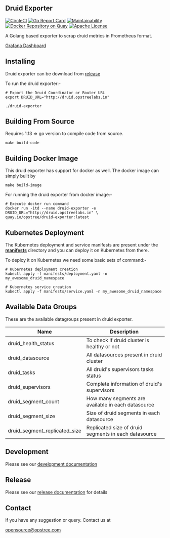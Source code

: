 ## Druid Exporter

[![CircleCI](https://circleci.com/gh/opstree/druid-exporter.svg?style=shield)](https://circleci.com/gh/opstree/druid-exporter)
[![Go Report Card](https://goreportcard.com/badge/github.com/opstree/druid-exporter)](https://goreportcard.com/report/github.com/opstree/druid-exporter)
[![Maintainability](https://api.codeclimate.com/v1/badges/f3d9db298411361ca84a/maintainability)](https://codeclimate.com/github/opstree/druid-exporter/maintainability)
[![Docker Repository on Quay](https://img.shields.io/badge/container-ready-green "Docker Repository on Quay")](https://quay.io/repository/opstree/redis-operator)
[![Apache License](https://img.shields.io/badge/License-Apache%202.0-blue.svg)](LICENSE)

A Golang based exporter to scrap druid metrics in Prometheus format.

[Grafana Dashboard](https://grafana.com/grafana/dashboards/12155)

## Installing

Druid exporter can be download from [release](https://github.com/opstree/druid-exporter/releases)

To run the druid exporter:-

```shell
# Export the Druid Coordinator or Router URL
export DRUID_URL="http://druid.opstreelabs.in"

./druid-exporter
```

## Building From Source

Requires 1.13 => go version to compile code from source.

```shell
make build-code
```

## Building Docker Image

This druid exporter has support for docker as well. The docker image can simply built by

```shell
make build-image
```

For running the druid exporter from docker image:-

```shell
# Execute docker run command
docker run -itd --name druid-exporter -e DRUID_URL="http://druid.opstreelabs.in" \
quay.io/opstree/druid-exporter:latest
```

## Kubernetes Deployment

The Kubernetes deployment and service manifests are present under the **[manifests](./manifets)** directory and you can deploy it on Kubernetes from there.

To deploy it on Kubernetes we need some basic sets of command:-

```shell
# Kubernetes deployment creation
kubectl apply -f manifests/deployment.yaml -n my_awesome_druid_namespace

# Kubernetes service creation
kubectl apply -f manifests/service.yaml -n my_awesome_druid_namespace
```

## Available Data Groups

These are the available datagroups present in druid exporter.

|**Name**|**Description**|
|--------|---------------|
| druid_health_status | To check if druid cluster is healthy or not |
| druid_datasource | All datasources present in druid cluster |
| druid_tasks | All druid's supervisors tasks status |
| druid_supervisors | Complete information of druid's supervisors |
| druid_segment_count | How many segments are available in each datasource |
| druid_segment_size | Size of druid segments in each datasource |
| druid_segment_replicated_size | Replicated size of druid segments in each datasource |

## Development

Please see our [development documentation](./DEVELOPMENT.md)

## Release

Please see our [release documentation](./CHANGELOG.md) for details

## Contact

If you have any suggestion or query. Contact us at

opensource@opstree.com
